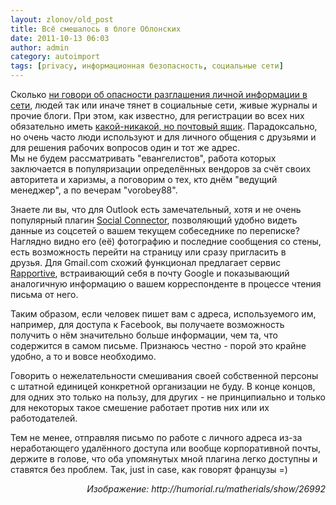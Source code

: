 ```yaml
---
layout: zlonov/old_post
title: Всё смешалось в блоге Облонских
date: 2011-10-13 06:03
author: admin
category: autoimport
tags: [privacy, информационная безопасность, социальные сети]
---
```

<div dir="ltr">
<div>Сколько <a href="https://zlonov.ru/2011/08/vtoroy-ishod-iz-sotsialnyih-setey/">ни говори об опасности разглашения личной информации в сети</a>, людей так или иначе тянет в социальные сети, живые журналы и прочие блоги. При этом, как известно, для регистрации во всех них обязательно иметь <a href="https://zlonov.ru/2011/09/vstrechaem-vova-odnovzvod/">какой-никакой, но почтовый ящик</a>. Парадоксально, но очень часто люди используют и для личного общения с друзьями и для решения рабочих вопросов один и тот же адрес.</div>
Мы не будем рассматривать "евангелистов", работа которых заключается в популяризации определённых вендоров за счёт своих авторитета и харизмы, а поговорим о тех, кто днём "ведущий менеджер", а по вечерам "vorobey88".

Знаете ли вы, что для Outlook есть замечательный, хотя и не очень популярный плагин <a href="http://office.microsoft.com/ru-ru/outlook/social-connector-for-microsoft-outlook-HA101794273.aspx">Social Connector</a>, позволяющий удобно видеть данные из соцсетей о вашем текущем собеседнике по переписке? Наглядно видно его (её) фотографию и последние сообщения со стены, есть возможность перейти на страницу или сразу пригласить в друзья. Для Gmail.com схожий функционал предлагает сервис <a href="https://rapportive.com/">Rapportive</a>, встраивающий себя в почту Google и показывающий аналогичную информацию о вашем корреспонденте в процессе чтения письма от него.

Таким образом, если человек пишет вам с адреса, используемого им, например, для доступа к Facebook, вы получаете возможность получить о нём значительно больше информации, чем та, что содержится в самом письме. Признаюсь честно - порой это крайне удобно, а то и вовсе необходимо.

Говорить о нежелательности смешивания своей собственной персоны с штатной единицей конкретной организации не буду. В конце концов, для одних это только на пользу, для других - не принципиально и только для некоторых такое смешение работает против них или их работодателей.

Тем не менее, отправляя письмо по работе с личного адреса из-за неработающего удалённого доступа или вообще корпоративной почты, держите в голове, что оба упомянутых мной плагина легко доступны и ставятся без проблем. Так, just in case, как говорят французы =)
<div style="text-align: right;"><i>Изображение: http://humorial.ru/matherials/show/26992</i></div>
</div>
